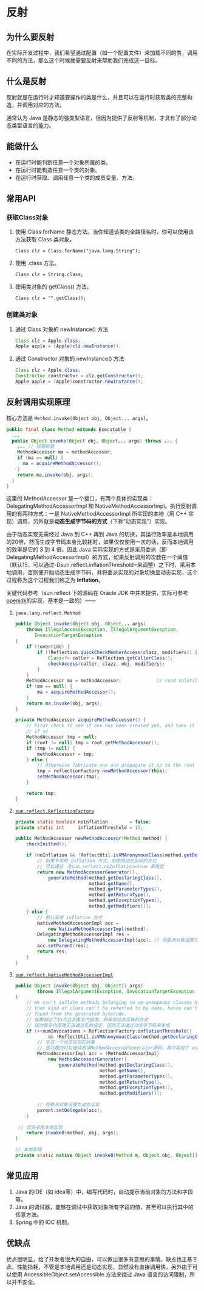 # 反射

## 为什么要反射

在实际开发过程中，我们希望通过配置（如一个配置文件）来加载不同的类，调用不同的方法，那么这个时候就需要反射来帮助我们完成这一目标。

## 什么是反射

反射就是在运行时才知道要操作的类是什么，并且可以在运行时获取类的完整构造，并调用对应的方法。

通常认为 Java 是静态的强类型语言，但因为提供了反射等机制，才具有了部分动态类型语言的能力。

## 能做什么

- 在运行时能判断任意一个对象所属的类。
- 在运行时能构造任意一个类的对象。
- 在运行时获取、调用任意一个类的成员变量、方法。

## 常用API

### 获取Class对象

1. 使用 Class.forName 静态方法。当你知道该类的全路径名时，你可以使用该方法获取 Class 类对象。

   ```Class clz = Class.forName("java.lang.String");```

2. 使用 .class 方法。

   ```Class clz = String.class;```

3. 使用类对象的 getClass() 方法。

   ```Class clz = "".getClass();```

### 创建类对象

1. 通过 Class 对象的 newInstance() 方法

   ```java
   Class clz = Apple.class;
   Apple apple = (Apple)clz.newInstance();
   ```

2. 通过 Constructor 对象的 newInstance() 方法

   ```java
   Class clz = Apple.class;
   Constructor constructor = clz.getConstructor();
   Apple apple = (Apple)constructor.newInstance();
   ```

## 反射调用实现原理

核心方法是 ```Method.invoke(Object obj, Object... args)```。

```java
public final class Method extends Executable {
  ...
  public Object invoke(Object obj, Object... args) throws ... {
    ... // 权限检查
    MethodAccessor ma = methodAccessor;
    if (ma == null) {
      ma = acquireMethodAccessor();
    }
    return ma.invoke(obj, args);
  }
}
```

这里的 MethodAccessor 是一个接口，有两个具体的实现类：DelegatingMethodAccessorImpl 和 NativeMethodAccessorImpl。执行反射调用的有两种方式：一是 NativeMethodAccessorImpl 所实现的本地（用 C++ 实现）调用，另外就是**动态生成字节码的方式**（下称“动态实现”）实现。

由于动态实现无需经过 Java 到 C++ 再到 Java 的切换，其运行效率是本地调用的20倍，然而生成字节码本身比较耗时，如果仅仅使用一次的话，反而本地调用的效率是它的 3 到 4 倍。因此 Java 实际实现的方式是采用委派（即DelegatingMethodAccessorImpl）的方式，如果反射调用的次数在一个阈值（默认15，可以通过-Dsun.reflect.inflationThreshold=来调整）之下时，采用本地调用，否则便开始动态生成字节码，并将委派实现的对象切换至动态实现，这个过程称为这个过程我们称之为 **Inflation**。

关键代码参考（sun.reflect 下的源码在 Oracle JDK 中并未提供，实际可参考[openjdk](http://hg.openjdk.java.net/jdk8u/jdk8u60/jdk/file/935758609767/src/share/classes/sun/reflect)的实现，基本是一致的）——

1. ```java.lang.reflect.Method```

   ```java
   public Object invoke(Object obj, Object... args)
       throws IllegalAccessException, IllegalArgumentException,
          InvocationTargetException
   {
       if (!override) {
           if (!Reflection.quickCheckMemberAccess(clazz, modifiers)) {
               Class<?> caller = Reflection.getCallerClass();
               checkAccess(caller, clazz, obj, modifiers);
           }
       }
       MethodAccessor ma = methodAccessor;             // read volatile
       if (ma == null) {
           ma = acquireMethodAccessor();
       }
       return ma.invoke(obj, args);
   }
   
   private MethodAccessor acquireMethodAccessor() {
       // First check to see if one has been created yet, and take it
       // if so
       MethodAccessor tmp = null;
       if (root != null) tmp = root.getMethodAccessor();
       if (tmp != null) {
           methodAccessor = tmp;
       } else {
           // Otherwise fabricate one and propagate it up to the root
           tmp = reflectionFactory.newMethodAccessor(this);
           setMethodAccessor(tmp);
       }
   
       return tmp;
   }
   ```

2. [```sun.reflect.ReflectionFactory```](http://hg.openjdk.java.net/jdk8u/jdk8u60/jdk/file/935758609767/src/share/classes/sun/reflect/ReflectionFactory.java)

    ```java
    private static boolean noInflation        = false;
    private static int     inflationThreshold = 15;
    
    public MethodAccessor newMethodAccessor(Method method) {
        checkInitted();
    
        if (noInflation && !ReflectUtil.isVMAnonymousClass(method.getDeclaringClass())) {
            // 如果不采用 inflation 方式，则使用动态实现的方式
            // 可以通过 -Dsun.reflect.noInflation=true 来指定
            return new MethodAccessorGenerator().
                generateMethod(method.getDeclaringClass(),
                               method.getName(),
                               method.getParameterTypes(),
                               method.getReturnType(),
                               method.getExceptionTypes(),
                               method.getModifiers());
        } else {
            // 默认采用 inflation 方式
            NativeMethodAccessorImpl acc =
                new NativeMethodAccessorImpl(method);
            DelegatingMethodAccessorImpl res =
                new DelegatingMethodAccessorImpl(acc); // 将委派对象设置为本地调用
            acc.setParent(res);
            return res;
        }
    }
    ```

2. [```sun.reflect.NativeMethodAccessorImpl```](http://hg.openjdk.java.net/jdk8u/jdk8u60/jdk/file/935758609767/src/share/classes/sun/reflect/NativeMethodAccessorImpl.java)

   ```java
   public Object invoke(Object obj, Object[] args)
           throws IllegalArgumentException, InvocationTargetException
   {
       // We can't inflate methods belonging to vm-anonymous classes because
       // that kind of class can't be referred to by name, hence can't be
       // found from the generated bytecode.
       // 如果超过了15次且非匿名内部类，则采用动态实现的方式
       // 因为匿名内部类无法通过名称指定，因而无法通过动态字节码来生成
       if (++numInvocations > ReflectionFactory.inflationThreshold()
               && !ReflectUtil.isVMAnonymousClass(method.getDeclaringClass())) {
           // 生成一个动态实现的对象
           // 感兴趣的可以继续阅读MethodAccessorGenerator源码，其中采用了 asm 操作字节码的技术
           MethodAccessorImpl acc = (MethodAccessorImpl)
               new MethodAccessorGenerator().
                   generateMethod(method.getDeclaringClass(),
                                  method.getName(),
                                  method.getParameterTypes(),
                                  method.getReturnType(),
                                  method.getExceptionTypes(),
                                  method.getModifiers());
                                  
           // 将委派对象设置为动态实现
           parent.setDelegate(acc);
       }
   	
   	// 否则采用本地实现
       return invoke0(method, obj, args);
   }
   
   // 本地实现
   private static native Object invoke0(Method m, Object obj, Object[] args);
   ```


## 常见应用

1. Java 的IDE（如 idea等）中，编写代码时，自动提示当前对象的方法和字段等。
2. Java 的调试器，能够在调试中获取对象所有字段的值，甚至可以执行其中的任意方法。
3. Spring 中的 IOC 机制。

## 优缺点

优点很明显，给了开发者很大的自由，可以做出很多有意思的事情。缺点也正基于此，性能损耗，不管是本地调用还是动态实现，显然没有直接调用快，另外由于可以使用 AccessibleObject.setAccessible 方法来绕过 Java 语言的访问限制，所以并不安全。

